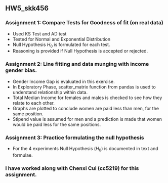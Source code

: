 ## HW5_skk456

### Assignment 1: Compare Tests for Goodness of fit (on real data)
 - Used KS Test and AD test
 - Tested for Normal and Exponential Distribution
 - Null Hypothesis $H_0$ is formulated for each test.
 - Reasoning is provided if Null Hypothesis is accepted or rejected.
 
 
 ### Assignment 2: Line fitting and data munging with income gender bias.
 - Gender Income Gap is evaluated in this exercise.
 - In Exploratory Phase, scatter_matrix function from pandas is used to understand relationship within data.
 - Total Median Income for females and males is checked to see how they relate to each other.
 - Graphs are plotted to conclude women are paid less than men, for the same position.
 - Stipend value is assumed for men and a prediction is made that women would be paid less for the same positions.
  
### Assignment 3: Practice formulating the null hypothesis
 - For the 4 experiments Null Hypothesis ($H_0$) is documented in text and formulae.
 
 
### I have worked along with Chenxi Cui (cc5219) for this assignment.
 